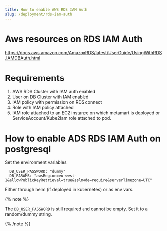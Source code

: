 ```yaml
---
title: How to enable AWS RDS IAM Auth
slug: /deployment/rds-iam-auth
---
```


# Aws resources on RDS IAM Auth
https://docs.aws.amazon.com/AmazonRDS/latest/UserGuide/UsingWithRDS.IAMDBAuth.html

# Requirements

1. AWS RDS Cluster with IAM auth enabled
2. User on DB Cluster with IAM enabled
3. IAM policy with permission on RDS connect
4. Role with IAM policy attached
5. IAM role attached to an EC2 instance on which metamart is deployed or ServiceAccount/Kube2Iam role attached to pod.

# How to enable ADS RDS IAM Auth on postgresql

Set the environment variables

```Commandline
  DB_USER_PASSWORD: "dummy"
  DB_PARAMS: "awsRegion=eu-west-1&allowPublicKeyRetrieval=true&sslmode=require&serverTimezone=UTC"
```

Either through helm (if deployed in kubernetes) or as env vars.

{% note %}

The `DB_USER_PASSWORD` is still required and cannot be empty. Set it to a random/dummy string.

{% /note %} 
